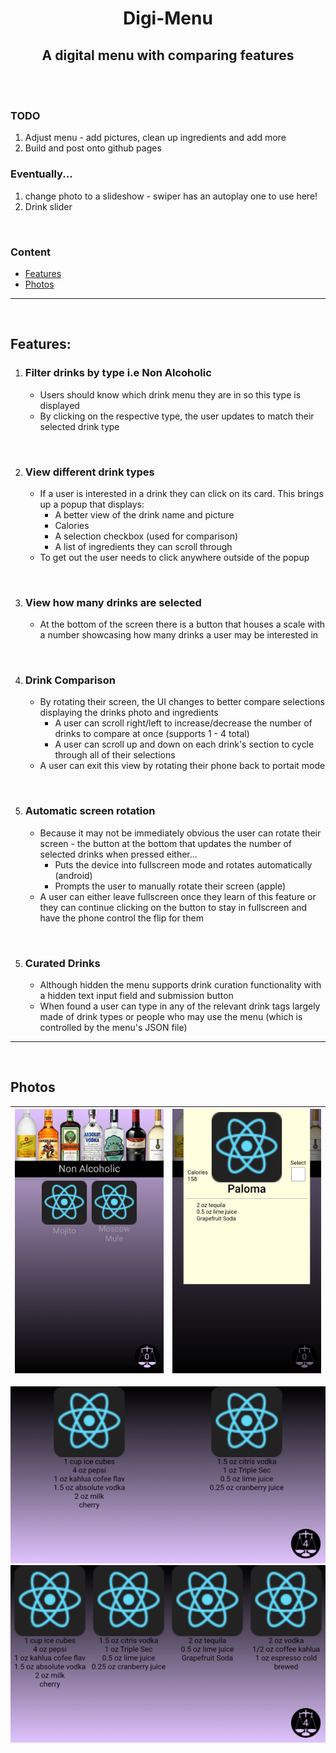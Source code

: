 <div align="center">
    <h1><b>Digi-Menu</b></h1>
<h2>A digital menu with comparing features</h2>
</div>

<br>
<br>

### TODO
1. Adjust menu - add pictures, clean up ingredients and add more
2. Build and post onto github pages

### Eventually...
1. change photo to a slideshow - swiper has an autoplay one to use here!
2. Drink slider

<br>

### Content
- [Features](#features)
- [Photos](#photos)
<hr>
<br>

## Features:
1. ### **Filter drinks by type i.e Non Alcoholic**
    - Users should know which drink menu they are in so this type is displayed
    - By clicking on the respective type, the user updates to match their selected drink type

<br>

2. ### **View different drink types**
    - If a user is interested in a drink they can click on its card. This brings up a popup that displays:
        - A better view of the drink name and picture
        - Calories
        - A selection checkbox (used for comparison)
        - A list of ingredients they can scroll through
    - To get out the user needs to click anywhere outside of the popup

<br>

3. ### **View how many drinks are selected**
    - At the bottom of the screen there is a button that houses a scale with a number showcasing how many drinks a user may be interested in

<br>

4. ### **Drink Comparison**
    - By rotating their screen, the UI changes to better compare selections displaying the drinks photo and ingredients
        - A user can scroll right/left to increase/decrease the number of drinks to compare at once (supports 1 - 4 total)
        - A user can scroll up and down on each drink's section to cycle through all of their selections
    - A user can exit this view by rotating their phone back to portait mode 

<br>

5. ### **Automatic screen rotation**
    - Because it may not be immediately obvious the user can rotate their screen - the button at the bottom that updates the number of selected drinks when pressed either...
        - Puts the device into fullscreen mode and rotates automatically (android)
        - Prompts the user to manually rotate their screen (apple)
    - A user can either leave fullscreen once they learn of this feature or they can continue clicking on the button to stay in fullscreen and have the phone control the flip for them

<br>

5. ### **Curated Drinks**
    - Although hidden the menu supports drink curation functionality with a hidden text input field and submission button
    - When found a user can type in any of the relevant drink tags largely made of drink types or people who may use the menu (which is controlled by the menu's JSON file)

<hr>
<br> 

## Photos                                          

![The main screen](res/selectionView.jpg) | ![A recipe](res/detailedRecipe.jpg)
:----------------------------------------:|:-----------------------------------:

![default comparison screen](res/expanderView.jpg)
![max comparisons on the comparison screen](res/maxExpanderView.jpg)  
